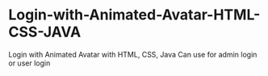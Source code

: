 # Login-with-Animated-Avatar-HTML-CSS-JAVA
Login with Animated Avatar with HTML, CSS, Java
Can use for admin login or user login